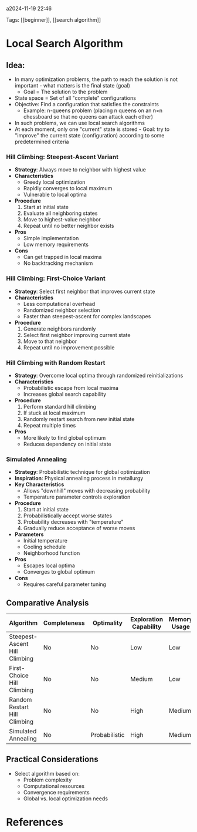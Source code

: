 a2024-11-19 22:46


Tags: [[beginner]], [[search algorithm]]


# Local Search Algorithm

## Idea:
- In many optimization problems, the path to reach the solution is not important - what matters is the final state (goal)
	- Goal = The solution to the problem
- State space = Set of all "complete" configurations
- Objective: Find a configuration that satisfies the constraints
    - Example: n-queens problem (placing n queens on an n×n chessboard so that no queens can attack each other)
- In such problems, we can use local search algorithms
- At each moment, only one "current" state is stored - Goal: try to "improve" the current state (configuration) according to some predetermined criteria

### Hill Climbing: Steepest-Ascent Variant

- **Strategy**: Always move to neighbor with highest value
- **Characteristics**
    - Greedy local optimization
    - Rapidly converges to local maximum
    - Vulnerable to local optima
- **Procedure**
    1. Start at initial state
    2. Evaluate all neighboring states
    3. Move to highest-value neighbor
    4. Repeat until no better neighbor exists
- **Pros**
    - Simple implementation
    - Low memory requirements
- **Cons**
    - Can get trapped in local maxima
    - No backtracking mechanism

### Hill Climbing: First-Choice Variant

- **Strategy**: Select first neighbor that improves current state
- **Characteristics**
    - Less computational overhead
    - Randomized neighbor selection
    - Faster than steepest-ascent for complex landscapes
- **Procedure**
    1. Generate neighbors randomly
    2. Select first neighbor improving current state
    3. Move to that neighbor
    4. Repeat until no improvement possible

### Hill Climbing with Random Restart

- **Strategy**: Overcome local optima through randomized reinitializations
- **Characteristics**
    - Probabilistic escape from local maxima
    - Increases global search capability
- **Procedure**
    1. Perform standard hill climbing
    2. If stuck at local maximum
    3. Randomly restart search from new initial state
    4. Repeat multiple times
- **Pros**
    - More likely to find global optimum
    - Reduces dependency on initial state

### Simulated Annealing

- **Strategy**: Probabilistic technique for global optimization
- **Inspiration**: Physical annealing process in metallurgy
- **Key Characteristics**
    - Allows "downhill" moves with decreasing probability
    - Temperature parameter controls exploration
- **Procedure**
    1. Start at initial state
    2. Probabilistically accept worse states
    3. Probability decreases with "temperature"
    4. Gradually reduce acceptance of worse moves
- **Parameters**
    - Initial temperature
    - Cooling schedule
    - Neighborhood function
- **Pros**
    - Escapes local optima
    - Converges to global optimum
- **Cons**
    - Requires careful parameter tuning

## Comparative Analysis

| Algorithm                     | Completeness | Optimality    | Exploration Capability | Memory Usage |
| ----------------------------- | ------------ | ------------- | ---------------------- | ------------ |
| Steepest-Ascent Hill Climbing | No           | No            | Low                    | Low          |
| First-Choice Hill Climbing    | No           | No            | Medium                 | Low          |
| Random Restart Hill Climbing  | No           | No            | High                   | Medium       |
| Simulated Annealing           | No           | Probabilistic | High                   | Medium       |

## Practical Considerations

- Select algorithm based on:
    - Problem complexity
    - Computational resources
    - Convergence requirements
    - Global vs. local optimization needs

# References
